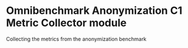 # Omnibenchmark Anonymization C1 Metric Collector module
Collecting the metrics from the anonymization benchmark
